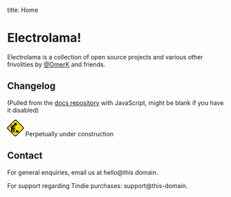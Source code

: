 title: Home

# Electrolama!

Electrolama is a collection of open source projects and various other frivolities by [@OmerK](https://twitter.com/omerk) and friends.


## Changelog

<ul id="commits"></ul>

<script>
document.addEventListener( "DOMContentLoaded", function(event) {

  let url = 'https://api.github.com/repos/electrolama/docs/commits';

  fetch(url)
  .then(res => res.json())
  .then( (out) => {

    var commits_list = document.getElementById("commits");

    commits = out.slice(0, 10)
    commits.forEach( function(commit, index){

      var commit_date = new Date(commit.commit.author.date)
      var commit_details = document.createElement('a');
      commit_details.appendChild( document.createTextNode(commit.commit.message) )
      commit_details.href = commit.html_url

      var li = document.createElement("li");
      li.appendChild( document.createTextNode(commit_date.toLocaleDateString() + " - ") )
      li.appendChild(commit_details)
      li.appendChild( document.createTextNode(" (" + commit.author.login + ")") )
      commits_list.appendChild(li);

    } );

  } )
  .catch(err => { throw err });
  
} );
</script>

(Pulled from the [docs repository](https://github.com/electrolama/docs/commits/master) with JavaScript, might be blank if you have it disabled)

![Under Construction](_assets/under_construction.gif) Perpetually under construction 


## Contact

For general enquiries, email us at hello@this domain.

For support regarding Tindie purchases: support@this-domain.
